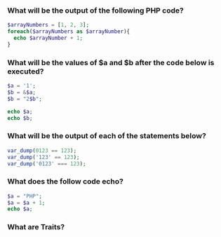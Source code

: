 ### What will be the output of the following PHP code?

```php
$arrayNumbers = [1, 2, 3];
foreach($arrayNumbers as $arrayNumber){
  echo $arrayNumber + 1;
}
```

### What will be the values of $a and $b after the code below is executed?

```php
$a = '1';
$b = &$a;
$b = "2$b";

echo $a;
echo $b;
```

### What will be the output of each of the statements below?

```php
var_dump(0123 == 123);
var_dump('123' == 123);
var_dump('0123' === 123);
```

### What does the follow code echo?

```php
$a = "PHP";
$a = $a + 1;
echo $a;
```

### What are Traits?
